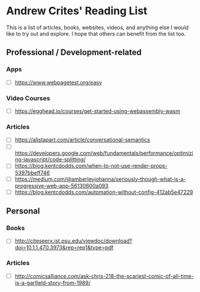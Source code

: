 # Andrew Crites' Reading List

This is a list of articles, books, websites, videos, and anything else I would
like to try out and explore. I hope that others can benefit from the list too.

## Professional / Development-related

### Apps
* [ ] https://www.webpagetest.org/easy

### Video Courses
* [ ] https://egghead.io/courses/get-started-using-webassembly-wasm

### Articles
* [ ] https://alistapart.com/article/conversational-semantics
* [ ] https://developers.google.com/web/fundamentals/performance/optimizing-javascript/code-splitting/
* [ ] https://blog.kentcdodds.com/when-to-not-use-render-props-5397bbeff746
* [ ] https://medium.com/@amberleyjohanna/seriously-though-what-is-a-progressive-web-app-56130600a093
* [ ] https://blog.kentcdodds.com/automation-without-config-412ab5e47229

## Personal

### Books
* [ ] http://citeseerx.ist.psu.edu/viewdoc/download?doi=10.1.1.470.3973&rep=rep1&type=pdf

### Articles
* [ ] http://comicsalliance.com/ask-chris-218-the-scariest-comic-of-all-time-is-a-garfield-story-from-1989/

